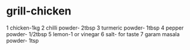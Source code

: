 # grill-chicken
1 chicken-1kg
2 chilli powder- 2tbsp
3 turmeric powder- 1tbsp
4 pepper powder- 1/2tbsp
5 lemon-1 or vinegar
6 salt- for taste
7 garam masala powder- 1tsp